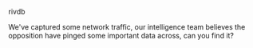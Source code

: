 rivdb

We've captured some network traffic, our intelligence team believes the opposition have pinged some important data across, can you find it?
